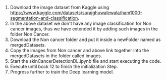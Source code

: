 1. Download the image dataset from Kaggle using https://www.kaggle.com/datasets/surajghuwalewala/ham1000-segmentation-and-classification. 
2. In the above dataset we don't have any image classification for Non cancer images, thus we have extended it by adding such images in the folder Non Cancer.
3. Download the Non cancer folder and put it inside a newFolder named as mergedDatasets.
4. Copy the images from Non cancer and above link together into the mergedDatasets in the folder called images.
5. Start the skinCancerDetectionDL.ipynb file and start executing the code.
6. Execute until bock 12 to finish the initialization Step.
7. Progress further to train the Deep learning model.